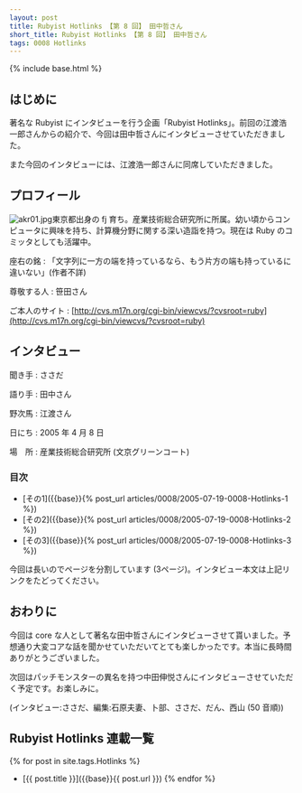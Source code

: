 ```yaml
---
layout: post
title: Rubyist Hotlinks 【第 8 回】 田中哲さん
short_title: Rubyist Hotlinks 【第 8 回】 田中哲さん
tags: 0008 Hotlinks
---
```

{% include base.html %}


## はじめに

著名な Rubyist にインタビューを行う企画「Rubyist Hotlinks」。前回の江渡浩一郎さんからの紹介で、今回は田中哲さんにインタビューさせていただきました。

また今回のインタビューには、江渡浩一郎さんに同席していただきました。

## プロフィール

![akr01.jpg]({{base}}{{site.baseurl}}/images/0008-Hotlinks/akr01.jpg)東京都出身の fj 育ち。産業技術総合研究所に所属。幼い頃からコンピュータに興味を持ち、計算機分野に関する深い造詣を持つ。現在は Ruby のコミッタとしても活躍中。

座右の銘
: 「文字列に一方の端を持っているなら、もう片方の端も持っているに違いない」(作者不詳)

尊敬する人
:  笹田さん

ご本人のサイト
:  [http://cvs.m17n.org/cgi-bin/viewcvs/?cvsroot=ruby](http://cvs.m17n.org/cgi-bin/viewcvs/?cvsroot=ruby)

## インタビュー

聞き手
: ささだ

語り手
: 田中さん

野次馬
: 江渡さん

日にち
: 2005 年 4 月 8 日

場　所
: 産業技術総合研究所 (文京グリーンコート)

### 目次

* [その1]({{base}}{% post_url articles/0008/2005-07-19-0008-Hotlinks-1 %})
* [その2]({{base}}{% post_url articles/0008/2005-07-19-0008-Hotlinks-2 %})
* [その3]({{base}}{% post_url articles/0008/2005-07-19-0008-Hotlinks-3 %})

今回は長いのでページを分割しています (3ページ)。インタビュー本文は上記リンクをたどってください。

## おわりに

今回は core な人として著名な田中哲さんにインタビューさせて貰いました。予想通り大変コアな話を聞かせていただいてとても楽しかったです。本当に長時間ありがとうございました。

次回はパッチモンスターの異名を持つ中田伸悦さんにインタビューさせていただく予定です。お楽しみに。

(インタビュー:ささだ、編集:石原夫妻、卜部、ささだ、だん、西山 (50 音順))

## Rubyist Hotlinks 連載一覧

{% for post in site.tags.Hotlinks %}
  - [{{ post.title }}]({{base}}{{ post.url }})
{% endfor %}


